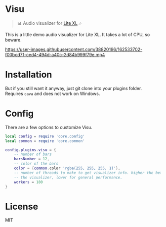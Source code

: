# Visu
> 📊 Audio visualizer for [Lite XL](https://lite-xl.com) 🎶

This is a little demo audio visualizer for Lite XL.
It takes a lot of CPU, so beware.

https://user-images.githubusercontent.com/38820196/162533702-f00bcd71-ced4-494d-a40c-2d84b999f79e.mp4

# Installation
But if you still want it anyway, just git clone into your plugins folder.
Requires `cava` and does not work on Windows.

# Config
There are a few options to customize Visu.
```lua
local config = require 'core.config'
local common = require 'core.common'

config.plugins.visu = {
	-- number of bars
	barsNumber = 12,
	-- color of the bars
	color = {common.color 'rgba(255, 255, 255, 1)'},
	-- number of threads to make to get visualizer info. higher the better for
	-- the visualizer, lower for general performance.
	workers = 180
}
```

# License
MIT


